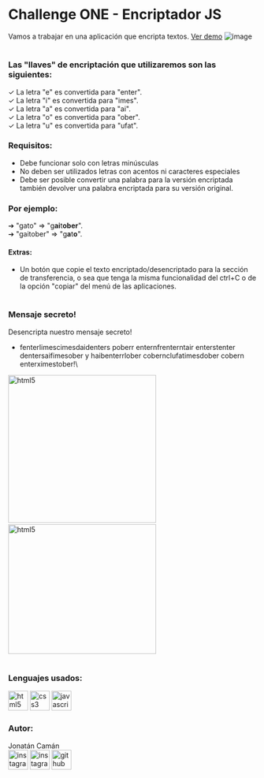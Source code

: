 
# Challenge ONE - Encriptador JS
Vamos a trabajar en una aplicación que encripta textos. [Ver demo](https://jonatan-cb.github.io/encryptorJACB/)
![image](https://user-images.githubusercontent.com/40507521/209871328-6614cf8b-8a6b-48dd-b2b3-1a01800d6a6c.png)
#
### Las "llaves" de encriptación que utilizaremos son las siguientes:
✓ La letra "e" es convertida para "enter".\
✓ La letra "i" es convertida para "imes".\
✓ La letra "a" es convertida para "ai".\
✓ La letra "o" es convertida para "ober".\
✓ La letra "u" es convertida para "ufat".
### Requisitos:
- Debe funcionar solo con letras minúsculas
- No deben ser utilizados letras con acentos ni caracteres especiales
- Debe ser posible convertir una palabra para la versión encriptada también devolver una palabra encriptada para su versión original.
### Por ejemplo:
➔ "gato" ⇒ "g**ai**t**ober**".\
➔ "gaitober" ⇒ "g**a**t**o**".
#### Extras:
- Un botón que copie el texto encriptado/desencriptado para la sección de transferencia, o sea que tenga la misma funcionalidad del ctrl+C o de la opción "copiar" del menú de las aplicaciones.
#
### Mensaje secreto!
Desencripta nuestro mensaje secreto!
- fenterlimescimesdaidenters poberr enternfrenterntair enterstenter dentersaifimesober y haibenterrlober cobernclufatimesdober cobern enterximestober!\
<p>
<img src="https://user-images.githubusercontent.com/40507521/209872297-09b33b7b-0ed6-43cd-b168-6ee7222d54b4.png" alt="html5" width="300px height= 258px"/> &nbsp; <img src="https://user-images.githubusercontent.com/40507521/209871513-01738d6f-608a-49f6-86ae-5092948a68d1.png" alt="html5" width="300px" height= "263px"/>
</p>

#
### Lenguajes usados:
<a href="https://www.w3.org/html/" target="_blank"><img src="https://www.svgrepo.com/show/373669/html.svg" alt="html5" width="40" height="40"/></a>
<a href="https://www.w3schools.com/css/" target="_blank"><img src="https://www.svgrepo.com/show/373535/css.svg" alt="css3" width="40" height="40"/></a>
<a href="https://developer.mozilla.org/en-US/docs/Web/JavaScript" target="_blank"><img src="https://www.svgrepo.com/show/349419/javascript.svg" alt="javascript" width="40" height="40"/></a>

### Autor:
Jonatán Camán\
<a href="https://www.instagram.com/jonatancaman/" target="_blank"><img src="https://www.svgrepo.com/show/303154/instagram-2016-logo.svg" alt="instagram" width="40" height="40"/></a>
<a href="https://mobile.twitter.com/jonatan_cb" target="_blank"><img src="https://www.svgrepo.com/show/303115/twitter-3-logo.svg" alt="instagram" width="40" height="40"/></a>
<a href="https://github.com/Jonatan-CB" target="_blank"><img src="https://user-images.githubusercontent.com/40507521/209883901-d48ae729-34f6-460f-9de1-43b9abc0ab98.png" alt="github" width="40" height="40"/>
